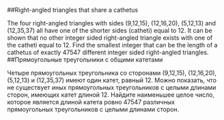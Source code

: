 ##Right-angled triangles that share a cathetus

The four right-angled triangles with sides (9,12,15), (12,16,20), (5,12,13) and (12,35,37) all have one of the shorter sides (catheti) equal to 12. It can be shown that no other integer sided right-angled triangle exists with one of the catheti equal to 12.
Find the smallest integer that can be the length of a cathetus of exactly 47547 different integer sided right-angled triangles.
##Прямоугольные треугольники с общими катетами

Четыре прямоугольных треугольника со сторонами (9,12,15), (12,16,20), (5,12,13) и (12,35,37) имеют один катет, равный 12. Можно показать, что не существует иных прямоугольных треугольников с целыми длинами сторон, имеющих катет длиной 12.
Найдите наименьшее целое число, которое является длиной катета ровно 47547 различных прямоугольных треугольников с целыми длинами сторон.
